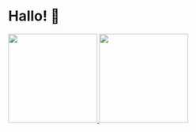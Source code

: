 # Hallo! 👋

<p align="left">
<a href="https://github.com/azk107">
  <img height="180em" src="https://github-readme-stats-eight-theta.vercel.app/api?username=azk107&show_icons=true&theme=algolia&include_all_commits=true&count_private=true"/>
  <img height="180em" src="https://github-readme-stats-eight-theta.vercel.app/api/top-langs/?username=azk107&layout=compact&theme=algolia"/>
</a>
</p>



<!--
**azk107/azk107** is a ✨ _special_ ✨ repository because its `README.md` (this file) appears on your GitHub profile.

Here are some ideas to get you started:

- 🔭 I’m currently working on ...
- 🌱 I’m currently learning ...
- 👯 I’m looking to collaborate on ...
- 🤔 I’m looking for help with ...
- 💬 Ask me about ...
- 📫 How to reach me: ...
- 😄 Pronouns: ...
- ⚡ Fun fact: ...
-->
